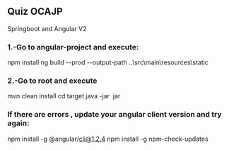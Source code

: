 ## Quiz OCAJP 
Springboot and Angular V2

### 1.-Go to angular-project and execute:
npm install
ng build --prod --output-path ..\src\main\resources\static



### 2.-Go to root and execute
mvn clean install
cd target
java -jar <file-SNAPSHOT>.jar


### If there are errors , update your angular client version and try again:
npm install -g @angular/cli@1.2.4
npm install -g npm-check-updates

